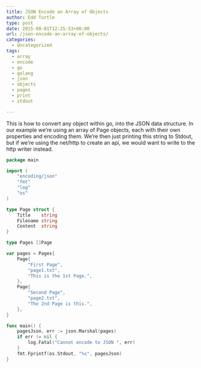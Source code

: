 ```yaml
---
title: JSON Encode an Array of Objects
author: Edd Turtle
type: post
date: 2015-08-01T12:25:53+00:00
url: /json-encode-an-array-of-objects/
categories:
  - Uncategorized
tags:
  - array
  - encode
  - go
  - golang
  - json
  - objects
  - pages
  - print
  - stdout

---
```

This is how to convert any object within go, into the JSON data structure. In our example we&#8217;re using an array of Page objects, each with their own properties and encoding them. We&#8217;re then just printing this string to Stdout, but if we&#8217;re using the net/http to create an api, we would want to write to the http writer instead.

```go
package main

import (
    "encoding/json"
    "fmt"
    "log"
    "os"
)

type Page struct {
    Title    string
    Filename string
    Content  string
}

type Pages []Page

var pages = Pages{
    Page{
        "First Page",
        "page1.txt",
        "This is the 1st Page.",
    },
    Page{
        "Second Page",
        "page2.txt",
        "The 2nd Page is this.",
    },
}

func main() {
    pagesJson, err := json.Marshal(pages)
    if err != nil {
        log.Fatal("Cannot encode to JSON ", err)
    }
    fmt.Fprintf(os.Stdout, "%s", pagesJson)
}
```